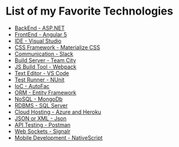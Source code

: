 List of my Favorite Technologies
=======================================

- [BackEnd - ASP.NET](https://www.asp.net/)
- [FrontEnd - Angular 5](https://angular.io/)
- [IDE - Visual Studio](https://www.visualstudio.com/)
- [CSS Framework - Materialize CSS](http://materializecss.com/)
- [Communication - Slack](https://slack.com/)
- [Build Server - Team City](https://www.jetbrains.com/teamcity/)
- [JS Build Tool - Webpack](https://webpack.js.org/)
- [Text Editor - VS Code](https://code.visualstudio.com/)
- [Test Runner - NUnit](http://nunit.org/)
- [IoC - AutoFac](https://autofac.org/)
- [ORM - Entity Framework](https://docs.microsoft.com/en-us/ef/)
- [NoSQL - MongoDb](https://www.mongodb.com/)
- [RDBMS - SQL Server](https://www.microsoft.com/en-us/sql-server/sql-server-2017)
- [Cloud Hosting - Azure and Heroku](https://azure.microsoft.com/en-us/)
- [JSON or XML - Json](https://www.json.org/)
- [API Testing - Postman](https://www.getpostman.com/)
- [Web Sockets - Signalr](https://www.asp.net/signalr)
- [Mobile Development - NativeScript](https://www.nativescript.org/)
